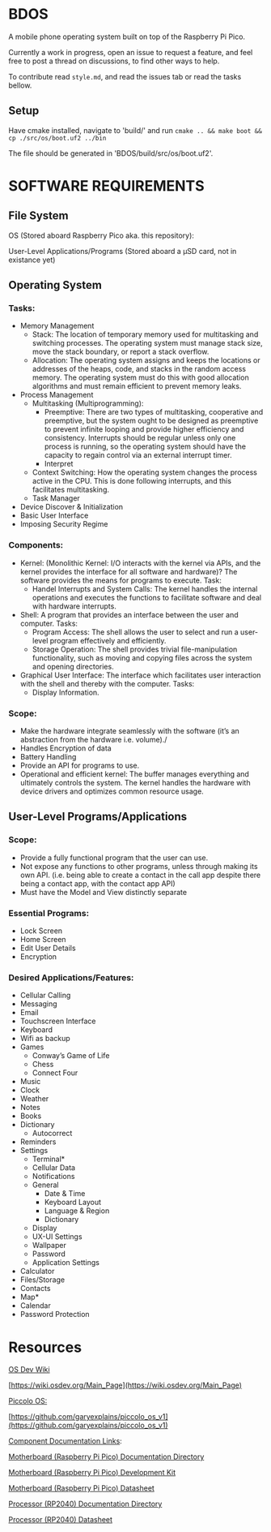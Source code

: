 # BDOS
A mobile phone operating system built on top of the Raspberry Pi Pico.

Currently a work in progress, open an issue to request a feature, and feel free to post a thread on discussions, to find other ways to help.

To contribute read `style.md`, and read the issues tab or read the tasks bellow.


## Setup
Have cmake installed, navigate to 'build/' and run `cmake .. && make boot && cp ./src/os/boot.uf2 ../bin`

The file should be generated in 'BDOS/build/src/os/boot.uf2'.

# SOFTWARE REQUIREMENTS


## File System


OS (Stored aboard Raspberry Pico aka. this repository): 

User-Level Applications/Programs (Stored aboard a μSD card, not in existance yet)


## Operating System


### Tasks:



* Memory Management
    * Stack: The location of temporary memory used for multitasking and switching processes. The operating system must manage stack size, move the stack boundary, or report a stack overflow.
    * Allocation: The operating system assigns and keeps the locations or addresses of the heaps, code, and stacks in the random access memory. The operating system must do this with good allocation algorithms and must remain efficient to prevent memory leaks.
* Process Management
    * Multitasking (Multiprogramming):
        * Preemptive: There are two types of multitasking, cooperative and preemptive, but the system ought to be designed as preemptive to prevent infinite looping and provide higher efficiency and consistency. Interrupts should be regular unless only one process is running, so the operating system should have the capacity to regain control via an external interrupt timer.
        * Interpret
    * Context Switching: How the operating system changes the process active in the CPU. This is done following interrupts, and this facilitates multitasking.
    * Task Manager
* Device Discover & Initialization
* Basic User Interface
* Imposing Security Regime


### Components:



* Kernel: (Monolithic Kernel: I/O interacts with the kernel via APIs, and the kernel provides the interface for all software and hardware)? The software provides the means for programs to execute. Task:
    * Handel Interrupts and System Calls: The kernel handles the internal operations and executes the functions to facilitate software and deal with hardware interrupts.
* Shell: A program that provides an interface between the user and computer. Tasks: 
    * Program Access: The shell allows the user to select and run a user-level program effectively and efficiently.
    * Storage Operation: The shell provides trivial file-manipulation functionality, such as moving and copying files across the system and opening directories. 
* Graphical User Interface: The interface which facilitates user interaction with the shell and thereby with the computer. Tasks:
    * Display Information.


### Scope:



* Make the hardware integrate seamlessly with the software (it’s an abstraction from the hardware i.e. volume)./
* Handles Encryption of data
* Battery Handling
* Provide an API for programs to use.
* Operational and efficient kernel: The buffer manages everything and ultimately controls the system. The kernel handles the hardware with device drivers and optimizes common resource usage.


## User-Level Programs/Applications


### Scope:



* Provide a fully functional program that the user can use.
* Not expose any functions to other programs, unless through making its own API. (i.e. being able to create a contact in the call app despite there being a contact app, with the contact app API)
* Must have the Model and View distinctly separate


### Essential Programs:



* Lock Screen
* Home Screen
* Edit User Details
* Encryption


### Desired Applications/Features:



* Cellular Calling
* Messaging
* Email
* Touchscreen Interface
* Keyboard
* Wifi as backup
* Games
    * Conway’s Game of Life
    * Chess
    * Connect Four
* Music
* Clock
* Weather
* Notes
* Books
* Dictionary
    * Autocorrect
* Reminders
* Settings
    * Terminal*
    * Cellular Data
    * Notifications
    * General
        * Date & Time
        * Keyboard Layout
        * Language & Region
        * Dictionary
    * Display
    * UX-UI Settings
    * Wallpaper
    * Password
    * Application Settings
* Calculator
* Files/Storage
* Contacts
* Map*
* Calendar
* Password Protection


# Resources

<span style="text-decoration:underline;">OS Dev Wiki</span>

[https://wiki.osdev.org/Main_Page](https://wiki.osdev.org/Main_Page)<span style="text-decoration:underline;"> </span>

<span style="text-decoration:underline;">Piccolo OS:</span>

[https://github.com/garyexplains/piccolo_os_v1](https://github.com/garyexplains/piccolo_os_v1) 

<span style="text-decoration:underline;">Component Documentation Links</span>:

[Motherboard (Raspberry Pi Pico) Documentation Directory](https://www.raspberrypi.com/documentation/microcontrollers/raspberry-pi-pico.html)

[Motherboard (Raspberry Pi Pico) Development Kit](https://datasheets.raspberrypi.com/pico/raspberry-pi-pico-c-sdk.pdf) 

[Motherboard (Raspberry Pi Pico) Datasheet](https://datasheets.raspberrypi.com/pico/pico-datasheet.pdf)

[Processor (RP2040) Documentation Directory](https://www.raspberrypi.com/documentation/microcontrollers/rp2040.html#welcome-to-rp2040)

[Processor (RP2040) Datasheet](https://datasheets.raspberrypi.com/rp2040/rp2040-datasheet.pdf)
